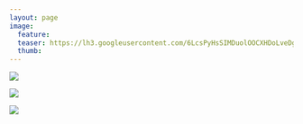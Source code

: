 ```yaml
---
layout: page
image:
  feature:
  teaser: https://lh3.googleusercontent.com/6LcsPyHsSIMDuolOOCXHDoLveDgyBlM0gbKczsgZr6MxRydnNE5Oy0FoSqaJ0q316ZiGCXONOaL-gB2OJLw0R3Mie0NuLtBcN_CVK4yQLgQ2qHvvj0hTKU38H-LBYz49m0lxn1MZMTuklOfyZDxCnTRWbVWYCSPoPDKNjo0ELV_qoC4sEgzHdtWO9_ER9JXVCXtdYU6MaLquiKEUMOF4zQAq3CK6bbnaf7Tors23c2KEf-RdVi9sF5kzYR0vCt5Zhj64RS5RMymhd9_2kN4mgxdMPty3JZCM_0arJ3x2citV4DrnQDm0axNa-mRJc2HIiXrSVRRFvmyYegmPZRDmiRvAZkmrfM9pYLq6uA9RoojujZN2sTrOZu9bgQ0Rt3DAoOejIrGA0_zzCIsIcL44Hkdi-WBz3fv_hhJsyMEatp5zlNrNfs8jcZPhHMKC7FF8_zDlHKMZuE56Gyfnokdt_TVepOhcRfeV4B2N4tearBDofkByTZ1xDKOTB5OvhnZk9JHUCFkmX4Dsdngjh4SF7gGLtJc5Qs8IFqzHf2dgH48=w245
  thumb:
---
```


[![](https://lh3.googleusercontent.com/eOZHPDZ2j1TkwJck4xjziMmSLXGhFSFznvnvbEJPMky3GrcEopJE5kagAooXhOoH8wqji2tO5IucrJwHtAN-HwjndGIEJE370yA1CRh6sb3x_18O8uzQ18W2KMPe1K_8qfaQfyL7WxAGmuTHuOimT5mLyeE5FqB3F7j7_0RHQ-RtlYVRY9jzzDXUR0v97o4uI4RUHvLnYdSfXnCKqAIlyjjdHlYnyM_PDJGIfCDn4zmQDIHTBEAIMvANyBWSikaQpA67KqrZmL6x-Uzoz6eGsG3mw6ylq2P_BShZ-zFowcV8fFImXJ8zW3hSexUmqPpP-NivNYJUTHIuDnsEGzn7TlA55O4cYYHjl_wGvR0ImFT3g9K4h77fDgSUXSc9ul4CNThucZbIMd9amheosGWnXnHMH7T9wabPV6fMOZ5BqCdg6xZssnwK9bY09Lwy8vYmc6W1wBNsL7LlKMG4UmWDOGefB-G7H2WuOd6dyEqbyHnkvBjLZRgC_Irn59OZQrNHPIcqqxGpw7VFNgPB0jrb7r9i2QHcxW7EwoF9aDIqXgA=w800)](https://lh3.googleusercontent.com/eOZHPDZ2j1TkwJck4xjziMmSLXGhFSFznvnvbEJPMky3GrcEopJE5kagAooXhOoH8wqji2tO5IucrJwHtAN-HwjndGIEJE370yA1CRh6sb3x_18O8uzQ18W2KMPe1K_8qfaQfyL7WxAGmuTHuOimT5mLyeE5FqB3F7j7_0RHQ-RtlYVRY9jzzDXUR0v97o4uI4RUHvLnYdSfXnCKqAIlyjjdHlYnyM_PDJGIfCDn4zmQDIHTBEAIMvANyBWSikaQpA67KqrZmL6x-Uzoz6eGsG3mw6ylq2P_BShZ-zFowcV8fFImXJ8zW3hSexUmqPpP-NivNYJUTHIuDnsEGzn7TlA55O4cYYHjl_wGvR0ImFT3g9K4h77fDgSUXSc9ul4CNThucZbIMd9amheosGWnXnHMH7T9wabPV6fMOZ5BqCdg6xZssnwK9bY09Lwy8vYmc6W1wBNsL7LlKMG4UmWDOGefB-G7H2WuOd6dyEqbyHnkvBjLZRgC_Irn59OZQrNHPIcqqxGpw7VFNgPB0jrb7r9i2QHcxW7EwoF9aDIqXgA=s0)

[![](https://lh3.googleusercontent.com/Y95_nioqzzVVmolh2rRZitTAkpc5mvHkMmUkdNqAu0Etzjch5Hivu1ovJhoQJx-T5cQQIg9c_Mov2XmQ8JY7FHiKtygknswhKQ3rCBZfy6-6hqysS0EmlT7sb75-a6XhwbgQCq2GrKaQ2DUf-eY0LAtrkIzXQf7LFAWQXhjp3hu83ro4cemr1Hqdfz9jrcIk_ZcRxqrLYVBEsdl_PoDC7hhROpB2aAFH0nD0_5JoQYpo-1SL_PSLXeSk9InBER8ZRV6fAW5dl4ctfrFZQcvbtqGYF3GxF8CeqyKglf2YDZvq-GTJW4ity5Hiz2BI6z2zEkIkkAbLQkKEfVqQBFdq9Ss9jTTzwx6Dt43_iHcbolMCq7ItoVWZc_1ae8m5tw_a-xwh9uDXz1Vgineib-dHvMKh23v5DJYdHBbWdbDKqV8HI2a5iaQu39FmCZsZSexbWQCMJnq4o2cOLOTG-E7VjghiMz8Lhrw41ysTYilIe13ls_VmVhPCnjffhswIwC0p5kuSTmoZillF6KQ492G998dZXTfkPUbq8V3fX5XmHl8=w800)](https://lh3.googleusercontent.com/Y95_nioqzzVVmolh2rRZitTAkpc5mvHkMmUkdNqAu0Etzjch5Hivu1ovJhoQJx-T5cQQIg9c_Mov2XmQ8JY7FHiKtygknswhKQ3rCBZfy6-6hqysS0EmlT7sb75-a6XhwbgQCq2GrKaQ2DUf-eY0LAtrkIzXQf7LFAWQXhjp3hu83ro4cemr1Hqdfz9jrcIk_ZcRxqrLYVBEsdl_PoDC7hhROpB2aAFH0nD0_5JoQYpo-1SL_PSLXeSk9InBER8ZRV6fAW5dl4ctfrFZQcvbtqGYF3GxF8CeqyKglf2YDZvq-GTJW4ity5Hiz2BI6z2zEkIkkAbLQkKEfVqQBFdq9Ss9jTTzwx6Dt43_iHcbolMCq7ItoVWZc_1ae8m5tw_a-xwh9uDXz1Vgineib-dHvMKh23v5DJYdHBbWdbDKqV8HI2a5iaQu39FmCZsZSexbWQCMJnq4o2cOLOTG-E7VjghiMz8Lhrw41ysTYilIe13ls_VmVhPCnjffhswIwC0p5kuSTmoZillF6KQ492G998dZXTfkPUbq8V3fX5XmHl8=s0)

[![](https://lh3.googleusercontent.com/fpPNNBwPCA1pxBYRWjq7fWGNmjJr3U-oiDbnl6ZhDUU34YgP7rdFpA7iE-jBkLig-NLGTNM6xZvvDB1HplmwpX9fI12WZrDVNmqfDJQ1eBXq1CM6UfdYTr-GBWi-mR8FrGO7FFqcIc2ngyuBnDL0ywZvZXZVTRTofx4i1h5_7_Endl4gLt8kpZA5JOChGSEi3bpk8KDbBKrrshquNwC8ez09FfRrOTV-WOxqHIpAkgHfeQSsdoU7H2YKGS9dXIArSDuJOZU3znhS7hCdVEu8hBPgIno90LPzsDj8-dzNHAGSbZ-8Au9agCTLGsiVAqx9a_526MM_sBCa-KTVcGOYpT6-Zf6RWBXrgx0vkR1iO9c56wvE0Cw64_eZXJa_IHZBFeL15jEGoQ0Sg3WT8yLi7kRBVVicp1x4fMUYUuhiGM9EWuw9FL4EUIaIZ2b8M_VsybMV18q3NZBYbFjqlhFl0ZkYlXewmDLsom_ch2f9Fe7UnxTFD816nk-k-kOcdgI5Enj_V3_6X9eKb18_ub-xF7Edf7uUdI3AmLnnniwp1dM=w800)](https://lh3.googleusercontent.com/fpPNNBwPCA1pxBYRWjq7fWGNmjJr3U-oiDbnl6ZhDUU34YgP7rdFpA7iE-jBkLig-NLGTNM6xZvvDB1HplmwpX9fI12WZrDVNmqfDJQ1eBXq1CM6UfdYTr-GBWi-mR8FrGO7FFqcIc2ngyuBnDL0ywZvZXZVTRTofx4i1h5_7_Endl4gLt8kpZA5JOChGSEi3bpk8KDbBKrrshquNwC8ez09FfRrOTV-WOxqHIpAkgHfeQSsdoU7H2YKGS9dXIArSDuJOZU3znhS7hCdVEu8hBPgIno90LPzsDj8-dzNHAGSbZ-8Au9agCTLGsiVAqx9a_526MM_sBCa-KTVcGOYpT6-Zf6RWBXrgx0vkR1iO9c56wvE0Cw64_eZXJa_IHZBFeL15jEGoQ0Sg3WT8yLi7kRBVVicp1x4fMUYUuhiGM9EWuw9FL4EUIaIZ2b8M_VsybMV18q3NZBYbFjqlhFl0ZkYlXewmDLsom_ch2f9Fe7UnxTFD816nk-k-kOcdgI5Enj_V3_6X9eKb18_ub-xF7Edf7uUdI3AmLnnniwp1dM=s0)
